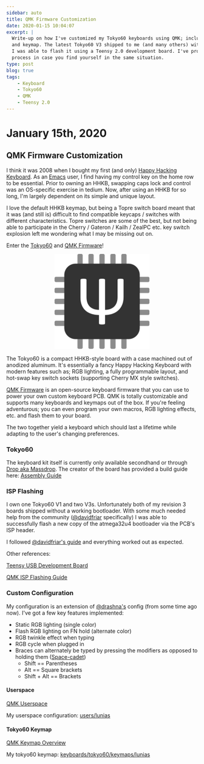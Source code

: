 ```yaml
---
sidebar: auto
title: QMK Firmware Customization
date: 2020-01-15 10:04:07
excerpt: |
  Write-up on how I've customized my Tokyo60 keyboards using QMK; including my userspace config 
  and keymap. The latest Tokyo60 V3 shipped to me (and many others) without a bootloader, but 
  I was able to flash it using a Teensy 2.0 development board. I've provided details of that 
  process in case you find yourself in the same situation.
type: post
blog: true
tags:
    - Keyboard
    - Tokyo60
    - QMK
    - Teensy 2.0
---
```


# January 15th, 2020

## QMK Firmware Customization

I think it was 2008 when I bought my first (and only) [Happy Hacking
Keyboard](https://en.wikipedia.org/wiki/Happy_Hacking_Keyboard). As an
[Emacs](https://www.gnu.org/software/emacs/) user, I find having my control key
on the home row to be essential. Prior to owning an HHKB, swapping caps lock and
control was an OS-specific exercise in tedium. Now, after using an HHKB for so
long, I'm largely dependent on its simple and unique layout.

I love the default HHKB keymap, but being a Topre switch board meant that it was
(and still is) difficult to find compatible keycaps / switches with different
characteristics. Topre switches are some of the best, but not being able to
participate in the Cherry / Gateron / Kailh / ZealPC etc. key switch explosion left
me wondering what I may be missing out on.

Enter the [Tokyo60](https://tokyokeyboard.com/tokyo60/) and [QMK
Firmware](https://beta.docs.qmk.fm/)!

<p align="center"> <img src="./img/qmk_icon.png" width="250" height="250"
  alt="QMK Icon"> </p>

The Tokyo60 is a compact HHKB-style board with a case machined out of anodized
aluminum. It's essentially a fancy Happy Hacking Keyboard with modern features
such as; RGB lighting, a fully programmable layout, and hot-swap key switch
sockets (supporting Cherry MX style switches).

[QMK Firmware](https://beta.docs.qmk.fm/) is an open-source keyboard firmware
that you can use to power your own custom keyboard PCB. QMK is totally
customizable and supports many keyboards and keymaps out of the box. If you're
feeling adventurous; you can even program your own macros, RGB lighting effects,
etc. and flash them to your board.

The two together yield a keyboard which should last a lifetime while adapting to
the user's changing preferences.

### Tokyo60

The keyboard kit itself is currently only available secondhand or through [Drop
aka Massdrop](https://drop.com). The creator of the board has provided a build
guide here: [Assembly Guide](http://tokyokeyboard.com/tokyo60-assembly-guide/)

### ISP Flashing

I own one Tokyo60 V1 and two V3s. Unfortunately both of my revision 3 boards
shipped without a working bootloader. With some much needed help from the
community ([@davidfriar](https://drop.com/profile/davidfriar) specifically) I
was able to successfully flash a new copy of the atmega32u4 bootloader via the
PCB's ISP header.

I followed [@davidfriar's
guide](https://github.com/davidfriar/tokyo60ispflashing/blob/master/README.md)
and everything worked out as expected.

Other references:

[Teensy USB Development Board](https://www.pjrc.com/store/teensy_pins.html)

[QMK ISP Flashing Guide](https://beta.docs.qmk.fm/for-makers-and-modders/isp_flashing_guide)

### Custom Configuration

My configuration is an extension of [@drashna's](https://github.com/drashna)
config (from some time ago now). I've got a few key features implemented:

- Static RGB lighting (single color)
- Flash RGB lighting on FN hold (alternate color)
- RGB twinkle effect when typing
- RGB cycle when plugged in
- Braces can alternately be typed by pressing the modifiers as opposed to
  holding them
  ([Space-cadet](https://beta.docs.qmk.fm/features/feature_space_cadet))
  - Shift == Parentheses
  - Alt == Square brackets
  - Shift + Alt == Brackets

#### Userspace

[QMK Userspace](https://beta.docs.qmk.fm/features/feature_userspace)

My userspace configuration: [users/lunias](https://github.com/lunias/qmk_firmware/tree/master/users/lunias)

#### Tokyo60 Keymap

[QMK Keymap Overview](https://beta.docs.qmk.fm/detailed-guides/keymap)

My tokyo60 keymap: [keyboards/tokyo60/keymaps/lunias](https://github.com/lunias/qmk_firmware/tree/master/keyboards/tokyo60/keymaps/lunias)

<ClientOnly>
  <Disqus shortname="ethanaa" />
</ClientOnly>
